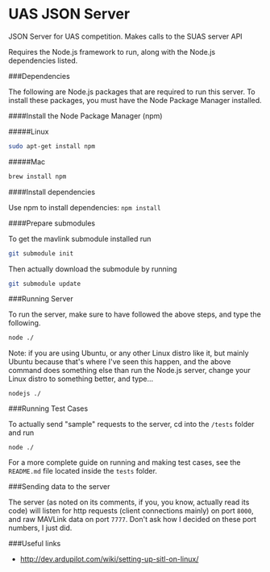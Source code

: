 UAS JSON Server
======================================================

JSON Server for UAS competition. Makes calls to the SUAS server API

Requires the Node.js framework to run, along with the Node.js dependencies listed.

###Dependencies

The following are Node.js packages that are required to run this server. To install these packages, you must have the Node Package Manager installed.

####Install the Node Package Manager (npm)

#####Linux

``` sh
sudo apt-get install npm
```

#####Mac

``` sh
brew install npm
```

####Install dependencies

Use npm to install dependencies: `npm install`

####Prepare submodules

To get the mavlink submodule installed run

``` sh
git submodule init
```

Then actually download the submodule by running

``` sh
git submodule update
```

###Running Server

To run the server, make sure to have followed the above steps, and type the following.

``` sh
node ./
```

Note: if you are using Ubuntu, or any other Linux distro like it, but mainly Ubuntu because that's where I've seen this happen, and the above command does something else than run the Node.js server, change your Linux distro to something better, and type...

```
nodejs ./
```

###Running Test Cases

To actually send "sample" requests to the server, cd into the `/tests` folder and run

```
node ./
```

For a more complete guide on running and making test cases, see the `README.md` file located inside the `tests` folder.

###Sending data to the server

The server (as noted on its comments, if you, you know, actually read its code) will listen for http requests (client connections mainly) on port `8000`, and raw MAVLink data on port `7777`. Don't ask how I decided on these port numbers, I just did. 

###Useful links

- http://dev.ardupilot.com/wiki/setting-up-sitl-on-linux/
